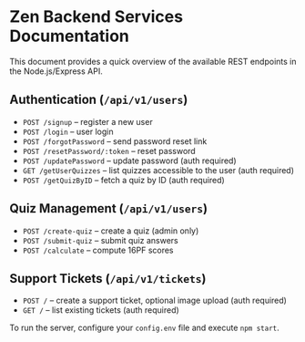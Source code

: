 # Zen Backend Services Documentation

This document provides a quick overview of the available REST endpoints in the Node.js/Express API.

## Authentication (`/api/v1/users`)

- `POST /signup` – register a new user
- `POST /login` – user login
- `POST /forgotPassword` – send password reset link
- `POST /resetPassword/:token` – reset password
- `POST /updatePassword` – update password (auth required)
- `GET /getUserQuizzes` – list quizzes accessible to the user (auth required)
- `POST /getQuizByID` – fetch a quiz by ID (auth required)

## Quiz Management (`/api/v1/users`)

- `POST /create-quiz` – create a quiz (admin only)
- `POST /submit-quiz` – submit quiz answers
- `POST /calculate` – compute 16PF scores

## Support Tickets (`/api/v1/tickets`)

- `POST /` – create a support ticket, optional image upload (auth required)
- `GET /` – list existing tickets (auth required)

To run the server, configure your `config.env` file and execute `npm start`.
